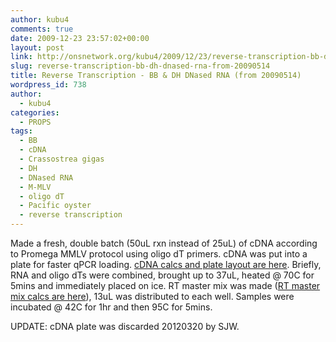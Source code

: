 ```yaml
---
author: kubu4
comments: true
date: 2009-12-23 23:57:02+00:00
layout: post
link: http://onsnetwork.org/kubu4/2009/12/23/reverse-transcription-bb-dh-dnased-rna-from-20090514/
slug: reverse-transcription-bb-dh-dnased-rna-from-20090514
title: Reverse Transcription - BB & DH DNased RNA (from 20090514)
wordpress_id: 738
author:
  - kubu4
categories:
  - PROPS
tags:
  - BB
  - cDNA
  - Crassostrea gigas
  - DH
  - DNased RNA
  - M-MLV
  - oligo dT
  - Pacific oyster
  - reverse transcription
---
```


Made a fresh, double batch (50uL rxn instead of 25uL) of cDNA according to Promega MMLV protocol using oligo dT primers. cDNA was put into a plate for faster qPCR loading. [cDNA calcs and plate layout are here](https://spreadsheets.google.com/ccc?key=0AmS_90rPaQMzdFVBS3FUQy12a1ZMekZ4OC1vTnA2aGc&hl=en). Briefly, RNA and oligo dTs were combined, brought up to 37uL, heated @ 70C for 5mins and immediately placed on ice. RT master mix was made ([RT master mix calcs are here](http://eagle.fish.washington.edu/Arabidopsis/Notebook%20Workup%20Files/20091223-01.jpg)), 13uL was distributed to each well. Samples were incubated @ 42C for 1hr and then 95C for 5mins.

UPDATE: cDNA plate was discarded 20120320 by SJW.

